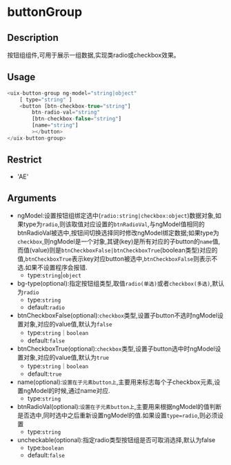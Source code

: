 # buttonGroup
## Description
按钮组组件,可用于展示一组数据,实现类radio或checkbox效果。

## Usage

``` javascript
<uix-button-group ng-model="string|object"
    [ type="string" ]
    <button [btn-checkbox-true="string"]
        btn-radio-val="string"
        [btn-checkbox-false="string"]
        [name="string"]
        ></button>
</uix-button-group>
```
## Restrict
- 'AE'

## Arguments

- ngModel:设置按钮组绑定选中(`radio:string|checkbox:object`)数据对象,如果type为`radio`,则该取值对应设置的`btnRadioVal`,与ngModel值相同的btnRadioVal被选中,按钮间切换选择同时修改ngModel绑定数据;如果type为`checkbox`,则ngModel是一个对象,其键(key)是所有对应的子button的`name`值,而值(value)则是`btnCheckboxFalse|btnCheckboxTrue`(boolean类型)对应的值,`btnCheckboxTrue`表示key对应button被选中,`btnCheckboxFalse`则表示不选.如果不设置程序会报错.
    - type:`string`|`object`
- bg-type(optional):指定按钮组类型,取值`radio(单选)`或者`checkbox(多选)`,默认为`radio`
    - type:`string`
    - default:`radio`
- btnCheckboxFalse(optional):`checkbox`类型,设置子button不选时ngModel设置对象,对应的value值,默认为`false`
    - type:`string`｜`boolean`
    - default:`false`
- btnCheckboxTrue(optional):`checkbox`类型,设置子button选中时ngModel设置对象,对应的value值,默认为`true`
    - type:`string`｜`boolean`
    - default:`true`
- name(optional):`设置在子元素button上`,主要用来标志每个子checkbox元素,设置ngModel的时候,通过name对应.
    - type:`string`
- btnRadioVal(optional):`设置在子元素button上`,主要用来根据ngModel的值判断是否选中,同时选中之后重新设置ngModel的值.如果设置`type=radio`,则必须设置
    - type:`string`
- uncheckable(optional):指定radio类型按钮组是否可取消选择,默认为false
     - type:`boolean`
     - default:`false`